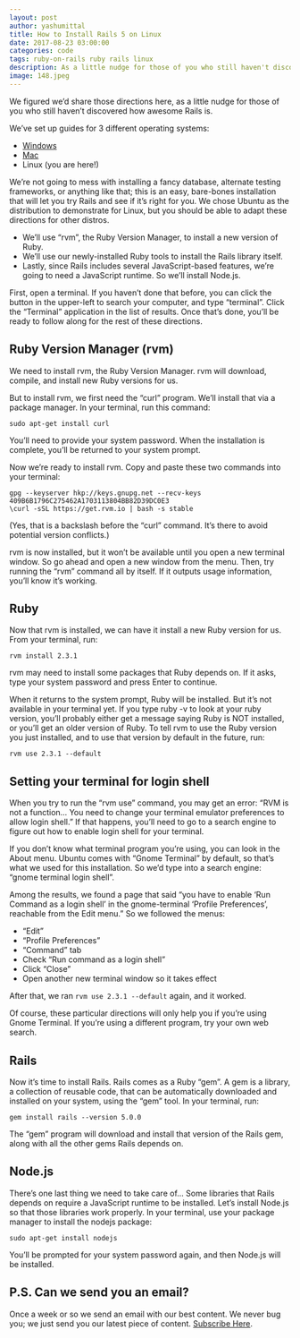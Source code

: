 ```yaml
---
layout: post
author: yashumittal
title: How to Install Rails 5 on Linux
date: 2017-08-23 03:00:00
categories: code
tags: ruby-on-rails ruby rails linux
description: As a little nudge for those of you who still haven't discovered how awesome Rails is, here's how to install Rails 5 on Linux.
image: 148.jpeg
---
```


We figured we’d share those directions here, as a little nudge for those of you who still haven’t discovered how awesome Rails is.

We’ve set up guides for 3 different operating systems:

*  [Windows](/installing-rails-5-windows)
*  [Mac](/installing-rails-5-mac/)
*  Linux (you are here!)

We’re not going to mess with installing a fancy database, alternate testing frameworks, or anything like that; this is an easy, bare-bones installation that will let you try Rails and see if it’s right for you. We chose Ubuntu as the distribution to demonstrate for Linux, but you should be able to adapt these directions for other distros.

*  We’ll use “rvm”, the Ruby Version Manager, to install a new version of Ruby.
*  We’ll use our newly-installed Ruby tools to install the Rails library itself.
*  Lastly, since Rails includes several JavaScript-based features, we’re going to need a JavaScript runtime. So we’ll install Node.js.

First, open a terminal. If you haven’t done that before, you can click the button in the upper-left to search your computer, and type “terminal”. Click the “Terminal” application in the list of results. Once that’s done, you’ll be ready to follow along for the rest of these directions.

## Ruby Version Manager (rvm)

We need to install rvm, the Ruby Version Manager. rvm will download, compile, and install new Ruby versions for us.

But to install rvm, we first need the “curl” program. We’ll install that via a package manager. In your terminal, run this command:

`sudo apt-get install curl`

You’ll need to provide your system password. When the installation is complete, you’ll be returned to your system prompt.

Now we’re ready to install rvm. Copy and paste these two commands into your terminal:

```
gpg --keyserver hkp://keys.gnupg.net --recv-keys 409B6B1796C275462A1703113804BB82D39DC0E3
\curl -sSL https://get.rvm.io | bash -s stable
```

(Yes, that is a backslash before the “curl” command. It’s there to avoid potential version conflicts.)

rvm is now installed, but it won’t be available until you open a new terminal window. So go ahead and open a new window from the menu. Then, try running the “rvm” command all by itself. If it outputs usage information, you’ll know it’s working.

## Ruby

Now that rvm is installed, we can have it install a new Ruby version for us. From your terminal, run:

`rvm install 2.3.1`

rvm may need to install some packages that Ruby depends on. If it asks, type your system password and press Enter to continue.

When it returns to the system prompt, Ruby will be installed. But it’s not available in your terminal yet. If you type ruby -v to look at your ruby version, you’ll probably either get a message saying Ruby is NOT installed, or you’ll get an older version of Ruby. To tell rvm to use the Ruby version you just installed, and to use that version by default in the future, run:

`rvm use 2.3.1 --default`

## Setting your terminal for login shell

When you try to run the “rvm use” command, you may get an error: “RVM is not a function… You need to change your terminal emulator preferences to allow login shell.” If that happens, you’ll need to go to a search engine to figure out how to enable login shell for your terminal.

If you don’t know what terminal program you’re using, you can look in the About menu. Ubuntu comes with “Gnome Terminal” by default, so that’s what we used for this installation. So we’d type into a search engine: “gnome terminal login shell”.

Among the results, we found a page that said “you have to enable ‘Run Command as a login shell’ in the gnome-terminal ‘Profile Preferences’, reachable from the Edit menu.” So we followed the menus:

*  “Edit”
*  “Profile Preferences”
*  “Command” tab
*  Check “Run command as a login shell”
*  Click “Close”
*  Open another new terminal window so it takes effect

After that, we ran `rvm use 2.3.1 --default` again, and it worked.

Of course, these particular directions will only help you if you’re using Gnome Terminal. If you’re using a different program, try your own web search.

## Rails

Now it’s time to install Rails. Rails comes as a Ruby “gem”. A gem is a library, a collection of reusable code, that can be automatically downloaded and installed on your system, using the “gem” tool. In your terminal, run:

`gem install rails --version 5.0.0`

The “gem” program will download and install that version of the Rails gem, along with all the other gems Rails depends on.

## Node.js

There’s one last thing we need to take care of… Some libraries that Rails depends on require a JavaScript runtime to be installed. Let’s install Node.js so that those libraries work properly. In your terminal, use your package manager to install the nodejs package:

`sudo apt-get install nodejs`

You’ll be prompted for your system password again, and then Node.js will be installed.

## P.S. Can we send you an email?

Once a week or so we send an email with our best content. We never bug you; we just send you our latest piece of content. [Subscribe Here](#subscribe).
